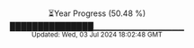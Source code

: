 <p align="center">
⏳Year Progress (50.48 %)<br>
███████████████▁▁▁▁▁▁▁▁▁▁▁▁▁▁▁ <br>
<sub>Updated: Wed, 03 Jul 2024 18:02:48 GMT</sub>
</p>

